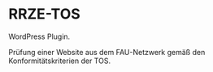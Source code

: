 # RRZE-TOS

WordPress Plugin.

Prüfung einer Website aus dem FAU-Netzwerk gemäß den Konformitätskriterien der TOS.
